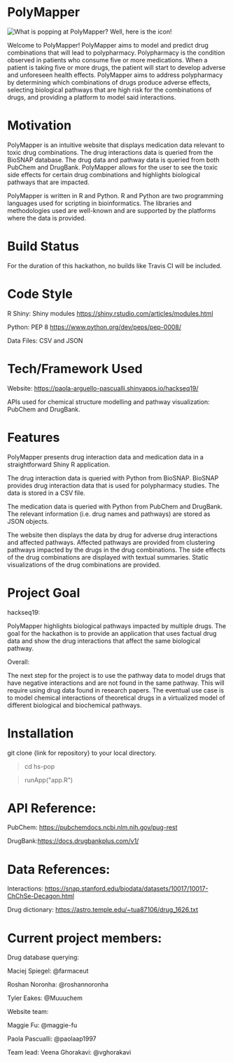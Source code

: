 # PolyMapper

![What is popping at PolyMapper? Well, here is the icon!](https://cdn.iconsflow.com/_EVw3_RGZ8ezMuF0wlyAJn0c0XCbMTKZ0bAbcyI_kEFFNM8I.png)

Welcome to PolyMapper!  PolyMapper aims to model and predict drug combinations that will lead to polypharmacy.  Polypharmacy is the condition observed in patients who consume five or more medications.  When a patient is taking five or more drugs, the patient will start to develop adverse and unforeseen health effects.  PolyMapper aims to address polypharmacy by determining which combinations of drugs produce adverse effects, selecting biological pathways that are high risk for the combinations of drugs, and providing a platform to model said interactions. 

# Motivation
PolyMapper is an intuitive website that displays medication data relevant to toxic drug combinations.  The drug interactions data is queried from the BioSNAP database.  The drug data and pathway data is queried from both PubChem and DrugBank.  PolyMapper allows for the user to see the toxic side effects for certain drug combinations and highlights biological pathways that are impacted.  


PolyMapper is written in R and Python.  R and Python are two programming languages used for scripting in bioinformatics.  The libraries and methodologies used are well-known and are supported by the platforms where the data is provided.

# Build Status
For the duration of this hackathon, no builds like Travis CI will be included.  

# Code Style 
R Shiny: Shiny modules <https://shiny.rstudio.com/articles/modules.html>

Python: PEP 8 <https://www.python.org/dev/peps/pep-0008/>

Data Files: CSV and JSON

# Tech/Framework Used
Website: https://paola-arguello-pascualli.shinyapps.io/hackseq19/

APIs used for chemical structure modelling and pathway visualization: PubChem and DrugBank.

# Features
PolyMapper presents drug interaction data and medication data in a straightforward Shiny R application.  

The drug interaction data is queried with Python from BioSNAP.  BioSNAP provides drug interaction data that is used for polypharmacy studies.  The data is stored in a CSV file.  

The medication data is queried with Python from PubChem and DrugBank.  The relevant information (i.e. drug names and pathways) are stored as JSON objects.  

The website then displays the data by drug for adverse drug interactions and affected pathways.  Affected pathways are provided from clustering pathways impacted by the drugs in the drug combinations.  The side effects of the drug combinations are displayed with textual summaries.  Static visualizations of the drug combinations are provided. 

# Project Goal
hackseq19:

PolyMapper highlights biological pathways impacted by multiple drugs.  The goal for the hackathon is to provide an application that uses factual drug data and show the drug interactions that affect the same biological pathway. 

Overall:

The next step for the project is to use the pathway data to model drugs that have negative interactions and are not found in the same pathway.  This will require using drug data found in research papers. The eventual use case is to model chemical interactions of theoretical drugs in a virtualized model of different biological and biochemical pathways.  


# Installation
git clone {link for repository} to your local directory.

> cd hs-pop

> runApp("app.R")

# API Reference:
PubChem: https://pubchemdocs.ncbi.nlm.nih.gov/pug-rest

DrugBank:https://docs.drugbankplus.com/v1/

# Data References:
Interactions: https://snap.stanford.edu/biodata/datasets/10017/10017-ChChSe-Decagon.html

Drug dictionary: https://astro.temple.edu/~tua87106/drug_1626.txt

# Current project members:
Drug database querying:

Maciej Spiegel: @farmaceut

Roshan Noronha: @roshannoronha

Tyler Eakes: @Muuuchem

Website team:

Maggie Fu: @maggie-fu

Paola Pascualli: @paolaap1997

Team lead: 
Veena Ghorakavi: @vghorakavi
